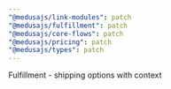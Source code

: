 ```yaml
---
"@medusajs/link-modules": patch
"@medusajs/fulfillment": patch
"@medusajs/core-flows": patch
"@medusajs/pricing": patch
"@medusajs/types": patch
---
```


Fulfillment - shipping options with context
